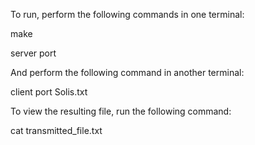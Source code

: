 To run, perform the following commands in one terminal:

make

server port

And perform the following command in another terminal:

client port Solis.txt

To view the resulting file, run the following command:

cat transmitted_file.txt
